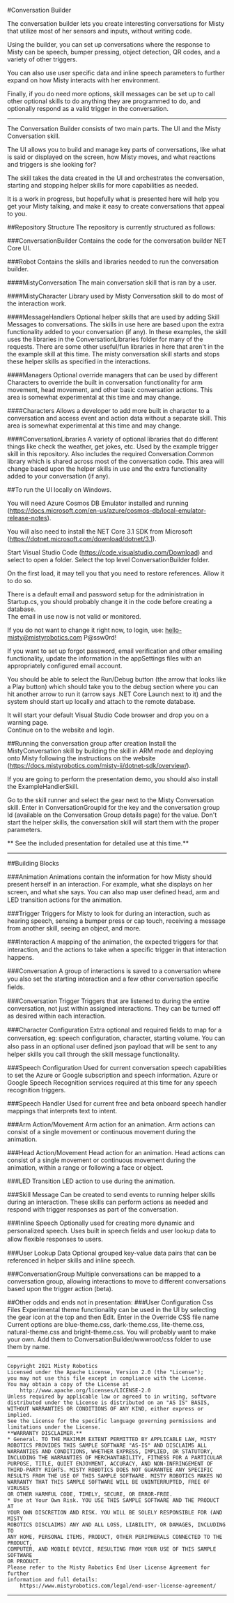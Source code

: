 #Conversation Builder

The conversation builder lets you create interesting conversations for Misty that utilize most of her sensors and inputs, without writing code.

Using the builder, you can set up conversations where the response to Misty can be speech, bumper pressing, object detection, QR codes, and a variety of other triggers.

You can also use user specific data and inline speech parameters to further expand on how Misty interacts with her environment.

Finally, if you do need more options, skill messages can be set up to call other optional skills to do anything they are programmed to do, and optionally respond as a valid trigger in the conversation.

------------

The Conversation Builder consists of two main parts.  The UI and the Misty Conversation skill.

The UI allows you to build and manage key parts of conversations, like what is said or displayed on the screen, how Misty moves, and what reactions and triggers is she looking for?   

The skill takes the data created in the UI and orchestrates the conversation, starting and stopping helper skills for more capabilities as needed.

It is a work in progress, but hopefully what is presented here will help you get your Misty talking, and make it easy to create conversations that appeal to you.

##Repository Structure
The repository is currently structured as follows:

###ConversationBuilder
Contains the code for the conversation builder NET Core UI.

###Robot
Contains the skills and libraries needed to run the conversation builder.

####MistyConversation
The main conversation skill that is ran by a user.

####MistyCharacter
Library used by Misty Conversation skill to do most of the interaction work.

####MessageHandlers
Optional helper skills that are used by adding Skill Messages to conversations.
The skills in use here are based upon the extra functionality added to your conversation (if any).  In these examples, the skill uses the libraries in the ConversationLibraries folder for many of the requests.
There are some other useful/fun libraries in here that aren't in the the example skill at this time.
The misty conversation skill starts and stops these helper skills as specified in the interactions.

####Managers
Optional override managers that can be used by different Characters to override the built in conversation functionality for arm movement, head movement, and other basic conversation actions.
This area is somewhat experimental at this time and may change.

####Characters
Allows a developer to add more built in character to a conversation and access event and action data without a separate skill.
This area is somewhat experimental at this time and may change.

####ConversationLibraries
A variety of optional libraries that do different things like check the weather, get jokes, etc.  Used by the example trigger skill in this repository.
Also includes the required Conversation.Common library which is shared across most of the conversation code.
This area will change based upon the helper skills in use and the extra functionality added to your conversation (if any).

##To run the UI locally on Windows.

You will need Azure Cosmos DB Emulator installed and running (https://docs.microsoft.com/en-us/azure/cosmos-db/local-emulator-release-notes).

You will also need to install the NET Core 3.1 SDK from Microsoft (https://dotnet.microsoft.com/download/dotnet/3.1).

Start Visual Studio Code (https://code.visualstudio.com/Download) and select to open a folder.  Select the top level ConversationBuilder folder.

On the first load, it may tell you that you need to restore references.  Allow it to do so.

There is a default email and password setup for the administration in Startup.cs, you should probably change it in the code before creating a database.  
The email in use now is not valid or monitored.  

If you do not want to change it right now, to login, use:
hello-misty@mistyrobotics.com
P@ssw0rd!  

If you want to set up forgot password, email verification and other emailing functionality, update the information in the appSettings files with an appropriately configured email account.

You should be able to select the Run/Debug button (the arrow that looks like a Play button) which should  take you to the debug section where you can hit another arrow to run it (arrow says .NET Core Launch next to it) and the system should start up locally and attach to the remote database.

It will start your default Visual Studio Code browser and drop you on a warning page.  
Continue on to the website and login.

##Running the conversation group after creation
Install the MistyConversation skill by building the skill in ARM mode and deploying onto Misty following the instructions on the website (https://docs.mistyrobotics.com/misty-ii/dotnet-sdk/overview/).

If you are going to perform the presentation demo, you should also install the ExampleHandlerSkill.

Go to the skill runner and select the gear next to the Misty Conversation skill.  Enter in ConversationGroupId for the key and the conversation group Id (available on the Conversation Group details page) for the value.  Don't start the helper skills, the conversation skill will start them with the proper parameters.

**
See the included presentation for detailed use at this time.**


------------


##Building Blocks

###Animation
Animations contain the information for how Misty should present herself in an interaction. For example, what she displays on her screen, and what she says. You can also map user deﬁned head, arm and LED transition actions for the animation.

###Trigger
Triggers for Misty to look for during an interaction, such as hearing speech, sensing a bumper press or cap touch, receiving a message from another skill, seeing an object, and more.

###Interaction
A mapping of the animation, the expected triggers for that interaction, and the actions to take when a speciﬁc trigger in that interaction  happens.

###Conversation
A group of interactions is saved to a conversation where you also set the starting interaction and a few other conversation speciﬁc ﬁelds.

###Conversation Trigger
Triggers that are listened to during the entire conversation, not just within assigned interactions. They can be turned off as desired within each interaction.

###Character Configuration
Extra optional and required  ﬁelds to map for a conversation, eg: speech conﬁguration, character, starting volume. You can also pass in an optional user deﬁned json payload that will be sent to any helper skills you call through the skill message functionality.

###Speech Configuration
Used for current conversation speech capabilities to set the Azure or Google subscription and speech information.  Azure or Google Speech Recognition services required at this time for any speech recognition triggers.

###Speech Handler
Used for current free and beta onboard speech handler mappings that interprets text to intent. 

###Arm Action/Movement
Arm action for an animation.  Arm actions can consist of a single movement or continuous movement during the animation.

###Head Action/Movement
Head action for an animation.  Head actions can consist of a single movement or continuous movement during the animation, within a range or following a face or object.

###LED Transition
LED action to use during the animation.

###Skill Message
Can be created to send events to running helper skills during an interaction.  These skills can perform actions as needed and respond with trigger responses as part of the conversation.

###Inline Speech
Optionally used for creating more dynamic and personalized speech.  Uses built in speech ﬁelds and user lookup data to allow ﬂexible responses to users.

###User Lookup Data
Optional grouped key-value data pairs that can be referenced in helper skills and inline speech.

###ConversationGroup
Multiple conversations can be mapped to a conversation group, allowing interactions to move to  different conversations based upon the trigger action (beta).

##Other odds and ends not in presentation:
###User Configuration Css Files
Experimental theme functionality can be used in the UI by selecting the gear icon at the top and then Edit.
Enter in the Override CSS file name
Current options are blue-theme.css, dark-theme.css, lite-theme.css, natural-theme.css and bright-theme.css.  You will probably want to make your own. Add them to ConversationBuilder/wwwroot/css folder to use them by name.


**********************************************************************
	Copyright 2021 Misty Robotics
	Licensed under the Apache License, Version 2.0 (the "License");
	you may not use this file except in compliance with the License.
	You may obtain a copy of the License at
		http://www.apache.org/licenses/LICENSE-2.0
	Unless required by applicable law or agreed to in writing, software
	distributed under the License is distributed on an "AS IS" BASIS,
	WITHOUT WARRANTIES OR CONDITIONS OF ANY KIND, either express or implied.
	See the License for the specific language governing permissions and
	limitations under the License.
	**WARRANTY DISCLAIMER.**
	* General. TO THE MAXIMUM EXTENT PERMITTED BY APPLICABLE LAW, MISTY
	ROBOTICS PROVIDES THIS SAMPLE SOFTWARE "AS-IS" AND DISCLAIMS ALL
	WARRANTIES AND CONDITIONS, WHETHER EXPRESS, IMPLIED, OR STATUTORY,
	INCLUDING THE WARRANTIES OF MERCHANTABILITY, FITNESS FOR A PARTICULAR
	PURPOSE, TITLE, QUIET ENJOYMENT, ACCURACY, AND NON-INFRINGEMENT OF
	THIRD-PARTY RIGHTS. MISTY ROBOTICS DOES NOT GUARANTEE ANY SPECIFIC
	RESULTS FROM THE USE OF THIS SAMPLE SOFTWARE. MISTY ROBOTICS MAKES NO
	WARRANTY THAT THIS SAMPLE SOFTWARE WILL BE UNINTERRUPTED, FREE OF VIRUSES
	OR OTHER HARMFUL CODE, TIMELY, SECURE, OR ERROR-FREE.
	* Use at Your Own Risk. YOU USE THIS SAMPLE SOFTWARE AND THE PRODUCT AT
	YOUR OWN DISCRETION AND RISK. YOU WILL BE SOLELY RESPONSIBLE FOR (AND MISTY
	ROBOTICS DISCLAIMS) ANY AND ALL LOSS, LIABILITY, OR DAMAGES, INCLUDING TO
	ANY HOME, PERSONAL ITEMS, PRODUCT, OTHER PERIPHERALS CONNECTED TO THE PRODUCT,
	COMPUTER, AND MOBILE DEVICE, RESULTING FROM YOUR USE OF THIS SAMPLE SOFTWARE
	OR PRODUCT.
	Please refer to the Misty Robotics End User License Agreement for further
	information and full details:
		https://www.mistyrobotics.com/legal/end-user-license-agreement/
**********************************************************************